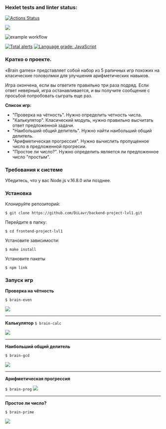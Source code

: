 ### Hexlet tests and linter status:
[![Actions Status](https://github.com/DiLavr/backend-project-lvl1/workflows/hexlet-check/badge.svg)](https://github.com/DiLavr/backend-project-lvl1/actions)

<a href="https://codeclimate.com/github/DiLavr/backend-project-lvl1/maintainability"><img src="https://api.codeclimate.com/v1/badges/fc432c4e00165cbf6f52/maintainability" /></a>

![example workflow](https://github.com/kimulia-1/frontend-project-lvl1/actions/workflows/github-actions-demo.yml/badge.svg)

<a href="https://lgtm.com/projects/g/DiLavr/backend-project-lvl1/alerts/"><img alt="Total alerts" src="https://img.shields.io/lgtm/alerts/g/DiLavr/backend-project-lvl1.svg?logo=lgtm&logoWidth=18"/></a>
<a href="https://lgtm.com/projects/g/DiLavr/backend-project-lvl1/context:javascript"><img alt="Language grade: JavaScript" src="https://img.shields.io/lgtm/grade/javascript/g/DiLavr/backend-project-lvl1.svg?logo=lgtm&logoWidth=18"/></a>

### Кратко о проекте.

«Brain games» представляет собой набор из 5 раличных игр похожих на класические головолмки для улучшения арифметических навыков.

Игра окончена, если вы ответите правильно три раза подряд. Если ответ неверный, игра останавливается, и вы получите сообщение с просьбой попробовать сыграть еще раз. 

**Список игр:**

- "Проверка на чётность". Нужно определить четность числа.
- "Калькулятор". Класический модуль, нужно правильно высчитать ответ предложенной задачи.
- "Наибольший общий делитель". Нужно найти наибольший общий делитель.
- "Арифметическая прогрессия". Нужно вычислить пропущенное число в предложенной прогресии.
- "Простое ли число?". Нужно определить является ли предложенное число "простым".

### Требования к системе

Убедитесь, что у вас Node.js v.16.8.0 или позднее.

### Установка

Клонируйте репозиторий:

`$ git clone https://github.com/DiLavr/backend-project-lvl1.git`

Перейдите в папку:

`$ cd frontend-project-lvl1`

Установите зависимости:

`$ make install`

Установите пакеты

`$ npm link`

### Запуск игр

**Проверка на чётность**

`$ brain-even`

<a href="https://asciinema.org/a/wEGA7O2ufwwfTgS2ElhIGWQNW" target="_blank"><img src="https://asciinema.org/a/wEGA7O2ufwwfTgS2ElhIGWQNW.svg" /></a>

---

**Калькулятор**
`$ brain-calc`

<a href="https://asciinema.org/a/JdNgKmLYk4QwIFFPVEGQNRmQM" target="_blank"><img src="https://asciinema.org/a/JdNgKmLYk4QwIFFPVEGQNRmQM.svg" /></a>

---

**Наибольший общий делитель**

`$ brain-gcd`

<a href="https://asciinema.org/a/GA75FEpmSnw46rkStn1OmlhjK" target="_blank"><img src="https://asciinema.org/a/GA75FEpmSnw46rkStn1OmlhjK.svg" /></a>

---

**Арифметическая прогрессия**

`$ brain-prog`
<a href="https://asciinema.org/a/wQ8pZtcjRp7HtTbNDZcFsonPI" target="_blank"><img src="https://asciinema.org/a/wQ8pZtcjRp7HtTbNDZcFsonPI.svg" /></a>

---
**Простое ли число?**

`$ brain-prime`

<a href="https://asciinema.org/a/1SYp9IPguN4bkNyRblJwTPsj8" target="_blank"><img src="https://asciinema.org/a/1SYp9IPguN4bkNyRblJwTPsj8.svg" /></a>